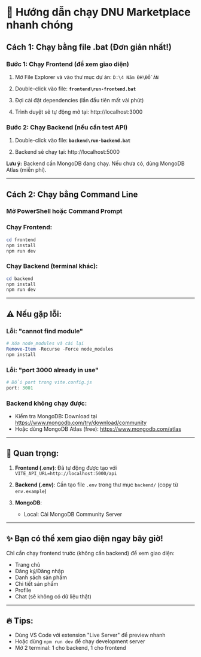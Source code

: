 # 🚀 Hướng dẫn chạy DNU Marketplace nhanh chóng

## Cách 1: Chạy bằng file .bat (Đơn giản nhất!)

### Bước 1: Chạy Frontend (để xem giao diện)

1. Mở File Explorer và vào thư mục dự án:
   `D:\4 Năm ĐH\ĐỒ ÁN`

2. Double-click vào file: **`frontend\run-frontend.bat`**

3. Đợi cài đặt dependencies (lần đầu tiên mất vài phút)

4. Trình duyệt sẽ tự động mở tại: http://localhost:3000

### Bước 2: Chạy Backend (nếu cần test API)

1. Double-click vào file: **`backend\run-backend.bat`**

2. Backend sẽ chạy tại: http://localhost:5000

**Lưu ý:** Backend cần MongoDB đang chạy. Nếu chưa có, dùng MongoDB Atlas (miễn phí).

---

## Cách 2: Chạy bằng Command Line

### Mở PowerShell hoặc Command Prompt

### Chạy Frontend:
```powershell
cd frontend
npm install
npm run dev
```

### Chạy Backend (terminal khác):
```powershell
cd backend
npm install
npm run dev
```

---

## ⚠️ Nếu gặp lỗi:

### Lỗi: "cannot find module"
```powershell
# Xóa node_modules và cài lại
Remove-Item -Recurse -Force node_modules
npm install
```

### Lỗi: "port 3000 already in use"
```powershell
# Đổi port trong vite.config.js
port: 3001
```

### Backend không chạy được:
- Kiểm tra MongoDB: Download tại https://www.mongodb.com/try/download/community
- Hoặc dùng MongoDB Atlas (free): https://www.mongodb.com/atlas

---

## 📌 Quan trọng:

1. **Frontend (.env)**: Đã tự động được tạo với `VITE_API_URL=http://localhost:5000/api`

2. **Backend (.env)**: Cần tạo file `.env` trong thư mục `backend/` (copy từ `env.example`)

3. **MongoDB**: 
   - Local: Cài MongoDB Community Server
  

---

## ✨ Bạn có thể xem giao diện ngay bây giờ!

Chỉ cần chạy frontend trước (không cần backend) để xem giao diện:
- Trang chủ
- Đăng ký/Đăng nhập
- Danh sách sản phẩm
- Chi tiết sản phẩm
- Profile
- Chat (sẽ không có dữ liệu thật)

---

## 🔥 Tips:

- Dùng VS Code với extension "Live Server" để preview nhanh
- Hoặc dùng `npm run dev` để chạy development server
- Mở 2 terminal: 1 cho backend, 1 cho frontend

